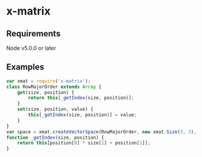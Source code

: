 
# x-matrix

## Requirements

Node v5.0.0 or later

## Examples

```javascript
var xmat = require('x-matrix');
class RowMajorOrder extends Array {
	get(size, position) {
		return this[_getIndex(size, position)];
	}
	set(size, position, value) {
		this[_getIndex(size, position)] = value;
	}
}
var space = xmat.createVectorSpace(RowMajorOrder, new xmat.Size(3, 3), xmat.ADD_NUMBERS, xmat.MULTIPLY_NUMBERS);
function _getIndex(size, position) {
	return this[position[0] * size[1] + position[1]];
}
```
